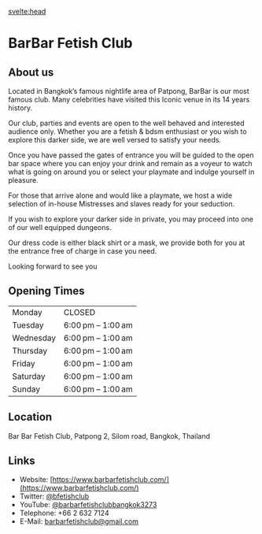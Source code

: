 

<svelte:head>

<title>BarBar Fetish Club on KinkyBangkok.com</title>
<meta name="description" content="The BarBar Fetish Club is a BDSM ladybar at Patpong and is part of the Kink Empire" />
</svelte:head>

# BarBar Fetish Club

## About us

Located in Bangkok’s famous nightlife area of Patpong, BarBar is our most famous club. Many celebrities have visited this Iconic venue in its 14 years history.

Our club, parties and events are open to the well behaved and interested audience only. Whether you are a fetish & bdsm enthusiast or you wish to explore this darker side, we are well versed to satisfy your needs.

Once you have passed the gates of entrance you will be guided to the open bar space where you can enjoy your drink and remain as a voyeur to watch what is going on around you or select your playmate and indulge yourself in pleasure.

For those that arrive alone and would like a playmate, we host a wide selection of
in-house Mistresses and slaves ready for your seduction.

If you wish to explore your darker side in private, you may proceed into one of our well equipped dungeons.

Our dress code is either black shirt or a mask, we provide both for you at the entrance free of charge in case you need.

Looking forward to see you


## Opening Times

|           |                   |
| --------- | ----------------- |
| Monday    | CLOSED            |
| Tuesday   | 6:00 pm – 1:00 am |
| Wednesday | 6:00 pm – 1:00 am |
| Thursday  | 6:00 pm – 1:00 am |
| Friday    | 6:00 pm – 1:00 am |
| Saturday  | 6:00 pm – 1:00 am |
| Sunday    | 6:00 pm – 1:00 am |

## Location

Bar Bar Fetish Club, Patpong 2, Silom road, Bangkok, Thailand

## Links

- Website: [https://www.barbarfetishclub.com/](https://www.barbarfetishclub.com/)
- Twitter: [@bfetishclub](https://twitter.com/bfetishclub)
- YouTube: [@barbarfetishclubbangkok3273](https://www.youtube.com/channel/UC3w20TOUQvY9AghwwlteJuw)
- Telephone: +66 2 632 7124
- E-Mail: barbarfetishclub@gmail.com
